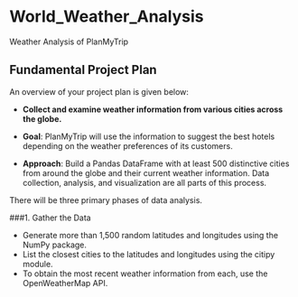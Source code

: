 # World_Weather_Analysis
Weather Analysis of PlanMyTrip

## Fundamental Project Plan
An overview of your project plan is given below:
- **Collect and examine weather information from various cities across the globe.**

- **Goal**: PlanMyTrip will use the information to suggest the best hotels depending on the weather preferences of its customers.

- **Approach**: Build a Pandas DataFrame with at least 500 distinctive cities from around the globe and their current weather information. Data collection, analysis, and visualization are all parts of this process.

There will be three primary phases of data analysis.

###1. Gather the Data
- Generate more than 1,500 random latitudes and longitudes using the NumPy package.
- List the closest cities to the latitudes and longitudes using the citipy module.
- To obtain the most recent weather information from each, use the OpenWeatherMap API.
